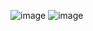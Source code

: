 ![image](https://github.com/user-attachments/assets/8f2c25c0-b97d-47ed-a7bc-0c887b17ad22)
![image](https://github.com/user-attachments/assets/411d976f-fc08-4a80-9ca1-f81d75cf742b)



